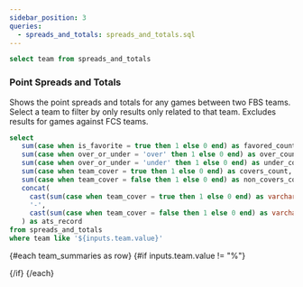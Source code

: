 ```yaml
---
sidebar_position: 3
queries:
  - spreads_and_totals: spreads_and_totals.sql
---
```


```sql teams
select team from spreads_and_totals
```

### Point Spreads and Totals 

Shows the point spreads and totals for any games between two FBS teams. Select a team to filter by only results only related to that team. Excludes results for games against FCS teams. 

<Dropdown data={teams} name=team value=team title="Select a team">
<DropdownOption value=% valueLabel="All Teams"/>
</Dropdown>

```sql team_summaries
select 
   sum(case when is_favorite = true then 1 else 0 end) as favored_count,
   sum(case when over_or_under = 'over' then 1 else 0 end) as over_count,
   sum(case when over_or_under = 'under' then 1 else 0 end) as under_count,
   sum(case when team_cover = true then 1 else 0 end) as covers_count,
   sum(case when team_cover = false then 1 else 0 end) as non_covers_count,
   concat(
     cast(sum(case when team_cover = true then 1 else 0 end) as varchar),
     '-',
     cast(sum(case when team_cover = false then 1 else 0 end) as varchar)
   ) as ats_record
from spreads_and_totals
where team like '${inputs.team.value}'
```

{#each team_summaries as row}
{#if inputs.team.value != "%"}

<BigValue
  data={row}
  value=ats_record
  title="ATS"
  fmt='#'
/>

<BigValue
  data={row}
  value=favored_count
  title="Favored"
  fmt='#'
/>

<BigValue
  data={row}
  value=over_count
  title="Overs"
  fmt='#'
/>

<BigValue
  data={row}
  value=under_count
  title="Unders"
  fmt='#'
/>

{/if}
{/each}

<DataTable data={spreads_and_totals} rows=all rowNumbers=true>
  <Column id=week title="Week"/>
  <Column id=team title="Team"/>
  <Column id=opp title="Opponent"/>
  <Column id=score_sentence title="Result"/>
  <Column id=formatted_point_spread fmt=# title="Spread"/>
  <Column id=formatted_team_cover title="Cover"/>
  <Column id=total title="Total"/>
  <Column id=formatted_over_or_under title="Over or Under"/>
</DataTable>
